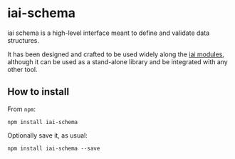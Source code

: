 # iai-schema

iai schema is a high-level interface meant to define and validate data structures.

It has been designed and crafted to be used widely along the [iai modules], although it can be used as a stand-alone library and be integrated with any other tool.

[iai modules]: http://npmjs.org/search?q=iai

## How to install

From `npm`:

    npm install iai-schema

Optionally save it, as usual:

    npm install iai-schema --save
